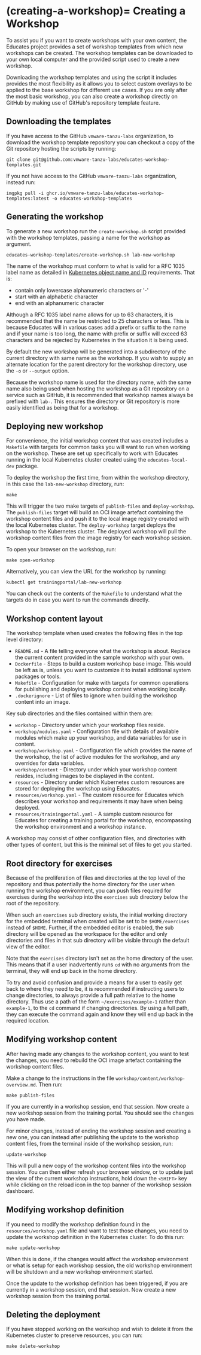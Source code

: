 (creating-a-workshop)=
Creating a Workshop
===================

To assist you if you want to create workshops with your own content, the Educates project provides a set of workshop templates from which new workshops can be created. The workshop templates can be downloaded to your own local computer and the provided script used to create a new workshop.

Downloading the workshop templates and using the script it includes provides the most flexibility as it allows you to select custom overlays to be applied to the base workshop for different use cases. If you are only after the most basic workshop, you can also create a workshop directly on GitHub by making use of GitHub's repository template feature.

Downloading the templates
-------------------------

If you have access to the GitHub `vmware-tanzu-labs` organization, to download the workshop template repository you can checkout a copy of the Git repository hosting the scripts by running:

```
git clone git@github.com:vmware-tanzu-labs/educates-workshop-templates.git
```

If you not have access to the GitHub `vmware-tanzu-labs` organization, instead run:

```
imgpkg pull -i ghcr.io/vmware-tanzu-labs/educates-workshop-templates:latest -o educates-workshop-templates
```

Generating the workshop
-----------------------

To generate a new workshop run the `create-workshop.sh` script provided with the workshop templates, passing a name for the workshop as argument.

```
educates-workshop-templates/create-workshop.sh lab-new-workshop
```

The name of the workshop must conform to what is valid for a RFC 1035 label name as detailed in [Kubernetes object name and ID](https://kubernetes.io/docs/concepts/overview/working-with-objects/names/) requirements. That is:

* contain only lowercase alphanumeric characters or '-'
* start with an alphabetic character
* end with an alphanumeric character

Although a RFC 1035 label name allows for up to 63 characters, it is recommended that the name be restricted to 25 characters or less. This is because Educates will in various cases add a prefix or suffix to the name and if your name is too long, the name with prefix or suffix will exceed 63 characters and be rejected by Kubernetes in the situation it is being used.

By default the new workshop will be generated into a subdirectory of the current directory with same name as the workshop. If you wish to supply an alternate location for the parent directory for the workshop directory, use the `-o` or `--output` option.

Because the workshop name is used for the directory name, with the same name also being used when hosting the workshop as a Git repository on a service such as GitHub, it is recommended that workshop names always be prefixed with `lab-`. This ensures the directory or Git repository is more easily identified as being that for a workshop.

Deploying new workshop
----------------------

For convenience, the initial workshop content that was created includes a `Makefile` with targets for common tasks you will want to run when working on the workshop. These are set up specifically to work with Educates running in the local Kubernetes cluster created using the `educates-local-dev` package.

To deploy the workshop the first time, from within the workshop directory, in this case the `lab-new-workshop` directory, run:

```
make
```

This will trigger the two make targets of `publish-files` and `deploy-workshop`. The `publish-files` target will build an OCI image artefact containing the workshop content files and push it to the local image registry created with the local Kubernetes cluster. The `deploy-workshop` target deploys the workshop to the Kubernetes cluster. The deployed workshop will pull the workshop content files from the image registry for each workshop session.

To open your browser on the workshop, run:

```
make open-workshop
```

Alternatively, you can view the URL for the workshop by running:

```
kubectl get trainingportal/lab-new-workshop
```

You can check out the contents of the `Makefile` to understand what the targets do in case you want to run the commands directly.

Workshop content layout
-----------------------

The workshop template when used creates the following files in the top level directory:

* ``README.md`` - A file telling everyone what the workshop is about. Replace the current content provided in the sample workshop with your own.
* ``Dockerfile`` - Steps to build a custom workshop base image. This would be left as is, unless you want to customize it to install additional system packages or tools.
* ``Makefile`` - Configuration for make with targets for common operations for publishing and deploying workshop content when working locally.
* ``.dockerignore`` - List of files to ignore when building the workshop content into an image.

Key sub directories and the files contained within them are:

* ``workshop`` - Directory under which your workshop files reside.
* ``workshop/modules.yaml`` - Configuration file with details of available modules which make up your workshop, and data variables for use in content.
* ``workshop/workshop.yaml`` - Configuration file which provides the name of the workshop, the list of active modules for the workshop, and any overrides for data variables.
* ``workshop/content`` - Directory under which your workshop content resides, including images to be displayed in the content.
* ``resources`` - Directory under which Kubernetes custom resources are stored for deploying the workshop using Educates.
* ``resources/workshop.yaml`` - The custom resource for Educates which describes your workshop and requirements it may have when being deployed.
* ``resources/trainingportal.yaml`` - A sample custom resource for Educates for creating a training portal for the workshop, encompassing the workshop environment and a workshop instance.

A workshop may consist of other configuration files, and directories with other types of content, but this is the minimal set of files to get you started.

Root directory for exercises
----------------------------

Because of the proliferation of files and directories at the top level of the repository and thus potentially the home directory for the user when running the workshop environment, you can push files required for exercises during the workshop into the ``exercises`` sub directory below the root of the repository.

When such an ``exercises`` sub directory exists, the initial working directory for the embedded terminal when created will be set to be ``$HOME/exercises`` instead of ``$HOME``. Further, if the embedded editor is enabled, the sub directory will be opened as the workspace for the editor and only directories and files in that sub directory will be visible through the default view of the editor.

Note that the ``exercises`` directory isn't set as the home directory of the user. This means that if a user inadvertently runs ``cd`` with no arguments from the terminal, they will end up back in the home directory.

To try and avoid confusion and provide a means for a user to easily get back to where they need to be, it is recommended if instructing users to change directories, to always provide a full path relative to the home directory. Thus use a path of the form ``~/exercises/example-1`` rather than ``example-1``, to the ``cd`` command if changing directories. By using a full path, they can execute the command again and know they will end up back in the required location.

Modifying workshop content
--------------------------

After having made any changes to the workshop content, you want to test the changes, you need to rebuild the OCI image artefact containing the workshop content files.

Make a change to the instructions in the file `workshop/content/workshop-overview.md`. Then run:

```
make publish-files
```

If you are currently in a workshop session, end that session. Now create a new workshop session from the training portal. You should see the changes you have made.

For minor changes, instead of ending the workshop session and creating a new one, you can instead after publishing the update to the workshop content files, from the terminal inside of the workshop session, run:

```
update-workshop
```

This will pull a new copy of the workshop content files into the workshop session. You can then either refresh your browser window, or to update just the view of the current workshop instructions, hold down the `<SHIFT>` key while clicking on the reload icon in the top banner of the workshop session dashboard.

Modifying workshop definition
-----------------------------

If you need to modify the workshop definition found in the `resources/workshop.yaml` file and want to test those changes, you need to update the workshop definition in the Kubernetes cluster. To do this run:

```
make update-workshop
```

When this is done, if the changes would affect the workshop environment or what is setup for each workshop session, the old workshop environment will be shutdown and a new workshop environment started.

Once the update to the workshop definition has been triggered, if you are currently in a workshop session, end that session. Now create a new workshop session from the training portal.

Deleting the deployment
-----------------------

If you have stopped working on the workshop and wish to delete it from the Kubernetes cluster to preserve resources, you can run:

```
make delete-workshop
```
